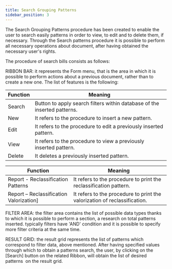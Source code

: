 ```yaml
---
title: Search Grouping Patterns
sidebar_position: 3
---
```


The Search Grouping Patterns procedure has been created to enable the user to search easily patterns in order to view, to edit and to delete them, if necessary. Through the Search patterns procedure it is possible to perform all necessary operations about document, after having obtained the necessary user's rights.  

The procedure of search bills consists as follows:

RIBBON BAR: it represents the Form menu, that is the area in which it is possible to perform actions about a previous document, rather than to create a new one. The list of features is the following:



| Function | Meaning |
| --- | --- |
| Search | Button to apply search filters within database of the inserted patterns. |
| New | It refers to the procedure to insert a new pattern. |
| Edit | It refers to the procedure to edit a previously inserted pattern. |
| View | It refers to the procedure to view a previously inserted pattern. |
| Delete | It deletes a previously inserted pattern. |



| Function | Meaning |
| --- | --- |
|  Report - Reclassification Patterns  | It refers to the procedure to print the reclassification pattern. |
|  Report – Reclassification Valorization]  | It refers to the procedure to print the valorization of reclassification. |

FILTER AREA: the filter area contains the list of possible data types thanks to which it is possible to perform a section, a research on total patterns inserted. typically filters have 'AND' condition and it is possible to specify more filter criteria at the same time.

RESULT GRID: the result grid represents the list of patterns which correspond to filter data, above mentioned. After having specified values through which to obtain a patterns search, the user, by clicking on the [Search] button on the related Ribbon, will obtain the list of desired patterns  on the result grid.






